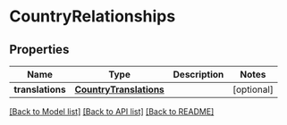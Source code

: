 # CountryRelationships

## Properties
Name | Type | Description | Notes
------------ | ------------- | ------------- | -------------
**translations** | [**CountryTranslations**](CountryTranslations.md) |  | [optional] 

[[Back to Model list]](../README.md#documentation-for-models) [[Back to API list]](../README.md#documentation-for-api-endpoints) [[Back to README]](../README.md)


